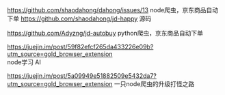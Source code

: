 


https://github.com/shaodahong/dahong/issues/13   node爬虫，京东商品自动下单
https://github.com/shaodahong/jd-happy   源码


https://github.com/Adyzng/jd-autobuy   python爬虫，京东商品自动下单


https://juejin.im/post/59f82efcf265da433226e09b?utm_source=gold_browser_extension   
node学习 AI

https://juejin.im/post/5a09949e51882509e5432da7?utm_source=gold_browser_extension
一只node爬虫的升级打怪之路






